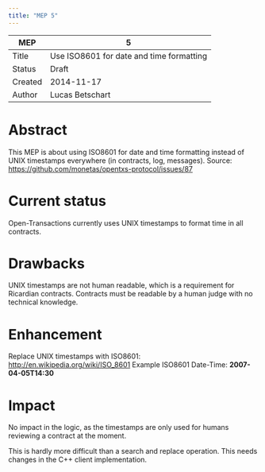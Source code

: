 ```yaml
---
title: "MEP 5"
---
```


MEP | 5
--- | ---
Title | Use ISO8601 for date and time formatting
Status | Draft
Created | 2014-11-17
Author | Lucas Betschart

# Abstract

This MEP is about using ISO8601 for date and time formatting instead of UNIX
timestamps everywhere (in contracts, log, messages).
Source: https://github.com/monetas/opentxs-protocol/issues/87

# Current status

Open-Transactions currently uses UNIX timestamps to format time in all
contracts.

# Drawbacks

UNIX timestamps are not human readable, which is a requirement for Ricardian 
contracts. Contracts must be readable by a human judge with no technical
knowledge.


# Enhancement

Replace UNIX timestamps with ISO8601: http://en.wikipedia.org/wiki/ISO_8601
Example ISO8601 Date-Time: **2007-04-05T14:30**

# Impact

No impact in the logic, as the timestamps are only used for humans reviewing a
contract at the moment.

This is hardly more difficult than a search and replace operation.
This needs changes in the C++ client implementation.

